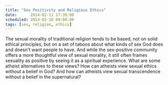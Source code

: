 ```yaml
---
title: "Sex Positivity and Religious Ethics"
date:      2014-02-11 17:30:00
scheduled: 2014-02-10 09:00:00
tags: [sex, religion, ethics]
---
```

The sexual morality of traditional religion tends to be based, not on solid ethical principles, but on a set of taboos about what kinds of sex God does and doesn't want people to have. And while the sex-positive community offers a more thoughtful view of sexual morality, it still often frames sexuality as positive by seeing it as a spiritual experience. What are some atheist alternatives to these views? How can atheists view sexual ethics without a belief in God? And how can atheists view sexual transcendence without a belief in the supernatural?
